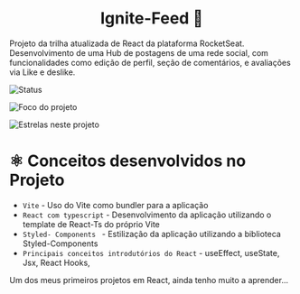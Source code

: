 <h1 align="center"> Ignite-Feed 🚀 </h1>

Projeto da trilha atualizada de React da plataforma RocketSeat. Desenvolvimento de uma Hub de postagens de uma rede social, com funcionalidades como edição de perfil, seção de comentários, e avaliações via Like e deslike.

![Status](https://img.shields.io/badge/Status-Em%20Desenvolvimento-yellowgreen)

![Foco do projeto](https://img.shields.io/badge/Projeto%20com%20foco%20para-Estudos%20e%20profissional-blue)

![Estrelas neste projeto](https://img.shields.io/github/stars/Paulo-Augusto12/Ignite-Feed?style=social)

# ⚛️ Conceitos desenvolvidos no Projeto

- `Vite` - Uso do Vite como bundler para a aplicação
- `React com typescript` - Desenvolvimento da aplicação utilizando o template de React-Ts do próprio Vite
- `Styled- Components ` - Estilização da aplicação utilizando a biblioteca Styled-Components
- `Principais conceitos introdutórios do React` - useEffect, useState, Jsx, React Hooks, 


Um dos meus primeiros projetos em React, ainda tenho muito a aprender...
